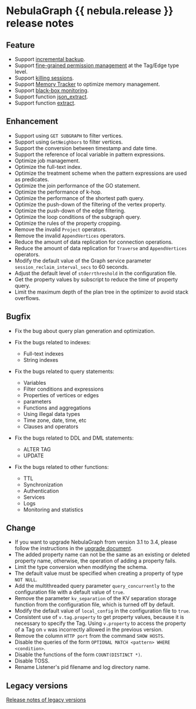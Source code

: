 # NebulaGraph {{ nebula.release }} release notes

## Feature

- Support [incremental backup](../../backup-and-restore/nebula-br-ent/1.br-ent-overview.md).
- Support [fine-grained permission management]((../../7.data-security/1.authentication/3.role-list.md)) at the Tag/Edge type level.
- Support [killing sessions](../../3.ngql-guide/17.query-tuning-statements/2.kill-session.md).
- Support [Memory Tracker](../../5.configurations-and-logs/1.configurations/4.storage-config.md) to optimize memory management.
- Support [black-box monitoring](../../6.monitor-and-metrics/3.bbox/3.1.bbox.md).
- Support function [json_extract](../../3.ngql-guide/6.functions-and-expressions/2.string.md).
- Support function [extract](../../3.ngql-guide/6.functions-and-expressions/2.string.md).

## Enhancement

- Support using `GET SUBGRAPH` to filter vertices.
- Support using `GetNeighbors` to filter vertices.
- Support the conversion between timestamp and date time.
- Support the reference of local variable in pattern expressions.
- Optimize job management.
- Optimize the full-text index.
- Optimize the treatment scheme when the pattern expressions are used as predicates.
- Optimize the join performance of the GO statement.
- Optimize the performance of k-hop.
- Optimize the performance of the shortest path query.
- Optimize the push-down of the filtering of the vertex property.
- Optimize the push-down of the edge filtering.
- Optimize the loop conditions of the subgraph query.
- Optimize the rules of the property cropping.
- Remove the invalid `Project` operators.
- Remove the invalid `AppendVertices` operators.
- Reduce the amount of data replication for connection operations.
- Reduce the amount of data replication for `Traverse` and `AppendVertices` operators.
- Modify the default value of the Graph service parameter `session_reclaim_interval_secs` to 60 seconds.
- Adjust the default level of `stderrthreshold` in the configuration file.
- Get the property values by subscript to reduce the time of property query.
- Limit the maximum depth of the plan tree in the optimizer to avoid stack overflows.

## Bugfix

- Fix the bug about query plan generation and optimization.

- Fix the bugs related to indexes:

  - Full-text indexes
  - String indexes

- Fix the bugs related to query statements:

  - Variables
  - Filter conditions and expressions
  - Properties of vertices or edges
  - parameters
  - Functions and aggregations
  - Using illegal data types
  - Time zone, date, time, etc
  - Clauses and operators

- Fix the bugs related to DDL and DML statements:

  - ALTER TAG
  - UPDATE

- Fix the bugs related to other functions:

  - TTL
  - Synchronization
  - Authentication
  - Services
  - Logs
  - Monitoring and statistics

## Change

- If you want to upgrade NebulaGraph from version 3.1 to 3.4, please follow the instructions in the [upgrade document](../../4.deployment-and-installation/3.upgrade-nebula-graph/upgrade-nebula-ent-from-3.x-3.4.md).
- The added property name can not be the same as an existing or deleted property name, otherwise, the operation of adding a property fails.
- Limit the type conversion when modifying the schema.
- The default value must be specified when creating a property of type `NOT NULL`.
- Add the multithreaded query parameter `query_concurrently` to  the configuration file with a default value of `true`.
- Remove the parameter `kv_separation` of the KV separation storage function from the configuration file, which is turned off by default.
- Modify the default value of `local_config` in the configuration file to `true`.
- Consistent use of `v.tag.property` to get property values, because it is necessary to specify the Tag. Using `v.property` to access the property of a Tag on `v` was incorrectly allowed in the previous version.
- Remove the column `HTTP port` from the command `SHOW HOSTS`.
- Disable the queries of the form `OPTIONAL MATCH <pattern> WHERE <condition>`.
- Disable the functions of the form `COUNT(DISTINCT *)`.
- Disable TOSS.
- Rename Listener's pid filename and log directory name.

## Legacy versions

[Release notes of legacy versions](https://nebula-graph.io/posts/)
